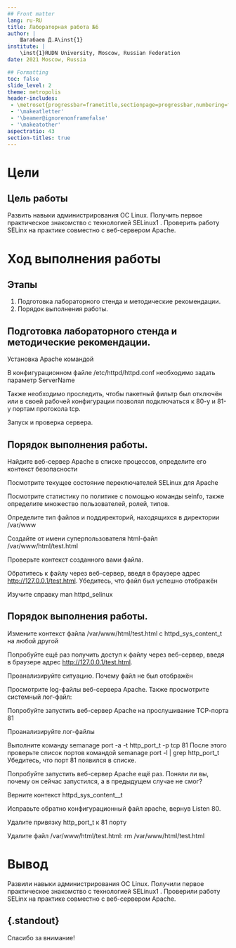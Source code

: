 ```yaml
---
## Front matter
lang: ru-RU
title: Лабораторная работа №6
author: |
	Шагабаев Д.А\inst{1}
institute: |
	\inst{1}RUDN University, Moscow, Russian Federation
date: 2021 Moscow, Russia

## Formatting
toc: false
slide_level: 2
theme: metropolis
header-includes: 
 - \metroset{progressbar=frametitle,sectionpage=progressbar,numbering=fraction}
 - '\makeatletter'
 - '\beamer@ignorenonframefalse'
 - '\makeatother'
aspectratio: 43
section-titles: true
---
```


# Цели 

## Цель работы

Развить навыки администрирования ОС Linux. Получить первое практическое знакомство с технологией SELinux1 . Проверить работу SELinx на практике совместно с веб-сервером Apache.

# Ход выполнения работы

## Этапы 

1. Подготовка лабораторного стенда и методические рекомендации.
2. Порядок выполнения работы.


## Подготовка лабораторного стенда и методические рекомендации.

Установка Apache командой

В конфигурационном файле /etc/httpd/httpd.conf необходимо задать параметр ServerName

Также необходимо проследить, чтобы пакетный фильтр был отключён или в своей рабочей конфигурации позволял подключаться к 80-у и 81-у портам протокола tcp.

Запуск и проверка сервера.

## Порядок выполнения работы.

Найдите веб-сервер Apache в списке процессов, определите его контекст безопасности

 Посмотрите текущее состояние переключателей SELinux для Apache

Посмотрите статистику по политике с помощью команды seinfo, также определите множество пользователей, ролей, типов.

Определите тип файлов и поддиректорий, находящихся в директории /var/www

Создайте от имени суперпользователя html-файл /var/www/html/test.html

Проверьте контекст созданного вами файла.

Обратитесь к файлу через веб-сервер, введя в браузере адрес http://127.0.0.1/test.html. Убедитесь, что файл был успешно отображён

Изучите справку man httpd_selinux

## Порядок выполнения работы.

Измените контекст файла /var/www/html/test.html с httpd_sys_content_t на любой другой

Попробуйте ещё раз получить доступ к файлу через веб-сервер, введя в браузере адрес http://127.0.0.1/test.html.

Проанализируйте ситуацию. Почему файл не был отображён

Просмотрите log-файлы веб-сервера Apache. Также просмотрите системный лог-файл:

Попробуйте запустить веб-сервер Apache на прослушивание ТСР-порта 81

Проанализируйте лог-файлы

Выполните команду semanage port -a -t http_port_t -р tcp 81 После этого проверьте список портов командой semanage port -l | grep http_port_t Убедитесь, что порт 81 появился в списке.

Попробуйте запустить веб-сервер Apache ещё раз. Поняли ли вы, почему он сейчас запустился, а в предыдущем случае не смог?

Верните контекст httpd_sys_cоntent__t

Исправьте обратно конфигурационный файл apache, вернув Listen 80.

Удалите привязку http_port_t к 81 порту

Удалите файл /var/www/html/test.html: rm /var/www/html/test.html

# Вывод

Развили навыки администрирования ОС Linux. Получили первое практическое знакомство с технологией SELinux1 . Проверили работу SELinx на практике совместно с веб-сервером Apache.


## {.standout}

Спасибо за внимание!
